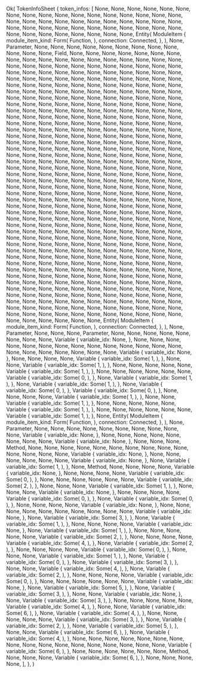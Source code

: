 Ok(
    TokenInfoSheet {
        token_infos: [
            None,
            None,
            None,
            None,
            None,
            None,
            None,
            None,
            None,
            None,
            None,
            None,
            None,
            None,
            None,
            None,
            None,
            None,
            None,
            None,
            None,
            None,
            None,
            None,
            None,
            None,
            None,
            None,
            None,
            None,
            None,
            None,
            None,
            None,
            None,
            None,
            None,
            None,
            None,
            None,
            None,
            None,
            None,
            None,
            None,
            None,
            None,
            Entity(
                ModuleItem {
                    module_item_kind: Form(
                        Function,
                    ),
                    connection: Connected,
                },
            ),
            None,
            Parameter,
            None,
            None,
            None,
            None,
            None,
            None,
            None,
            None,
            None,
            None,
            None,
            None,
            Field,
            None,
            None,
            None,
            None,
            None,
            None,
            None,
            None,
            None,
            None,
            None,
            None,
            None,
            None,
            None,
            None,
            None,
            None,
            None,
            None,
            None,
            None,
            None,
            None,
            None,
            None,
            None,
            None,
            None,
            None,
            None,
            None,
            None,
            None,
            None,
            None,
            None,
            None,
            None,
            None,
            None,
            None,
            None,
            None,
            None,
            None,
            None,
            None,
            None,
            None,
            None,
            None,
            None,
            None,
            None,
            None,
            None,
            None,
            None,
            None,
            None,
            None,
            None,
            None,
            None,
            None,
            None,
            None,
            None,
            None,
            None,
            None,
            None,
            None,
            None,
            None,
            None,
            None,
            None,
            None,
            None,
            None,
            None,
            None,
            None,
            None,
            None,
            None,
            None,
            None,
            None,
            None,
            None,
            None,
            None,
            None,
            None,
            None,
            None,
            None,
            None,
            None,
            None,
            None,
            None,
            None,
            None,
            None,
            None,
            None,
            None,
            None,
            None,
            None,
            None,
            None,
            None,
            None,
            None,
            None,
            None,
            None,
            None,
            None,
            None,
            None,
            None,
            None,
            None,
            None,
            None,
            None,
            None,
            None,
            None,
            None,
            None,
            None,
            None,
            None,
            None,
            None,
            None,
            None,
            None,
            None,
            None,
            None,
            None,
            None,
            None,
            None,
            None,
            None,
            None,
            None,
            None,
            None,
            None,
            None,
            None,
            None,
            None,
            None,
            None,
            None,
            None,
            None,
            None,
            None,
            None,
            None,
            None,
            None,
            None,
            None,
            None,
            None,
            None,
            None,
            None,
            None,
            None,
            None,
            None,
            None,
            None,
            None,
            None,
            None,
            None,
            None,
            None,
            None,
            None,
            None,
            None,
            None,
            None,
            None,
            None,
            None,
            None,
            None,
            None,
            None,
            None,
            None,
            None,
            None,
            None,
            None,
            None,
            None,
            None,
            None,
            None,
            None,
            None,
            None,
            None,
            None,
            None,
            None,
            None,
            None,
            None,
            None,
            None,
            None,
            None,
            None,
            None,
            None,
            None,
            None,
            None,
            None,
            None,
            None,
            None,
            None,
            None,
            None,
            None,
            None,
            None,
            None,
            None,
            None,
            None,
            None,
            None,
            None,
            None,
            None,
            None,
            None,
            None,
            None,
            None,
            None,
            None,
            None,
            None,
            None,
            None,
            None,
            None,
            None,
            None,
            None,
            None,
            None,
            None,
            None,
            None,
            None,
            None,
            None,
            None,
            None,
            None,
            None,
            None,
            None,
            None,
            None,
            None,
            None,
            None,
            None,
            None,
            None,
            None,
            None,
            None,
            None,
            None,
            None,
            None,
            None,
            None,
            None,
            None,
            None,
            None,
            None,
            None,
            None,
            None,
            None,
            None,
            None,
            None,
            None,
            None,
            None,
            None,
            None,
            None,
            None,
            None,
            None,
            None,
            None,
            None,
            None,
            None,
            None,
            None,
            None,
            None,
            None,
            None,
            None,
            None,
            None,
            None,
            None,
            None,
            None,
            None,
            None,
            None,
            None,
            None,
            None,
            None,
            None,
            None,
            None,
            None,
            None,
            None,
            None,
            None,
            None,
            None,
            None,
            None,
            None,
            None,
            None,
            None,
            None,
            None,
            None,
            None,
            None,
            None,
            None,
            None,
            None,
            None,
            None,
            None,
            None,
            None,
            None,
            None,
            None,
            None,
            None,
            None,
            None,
            None,
            None,
            None,
            None,
            None,
            None,
            None,
            None,
            None,
            None,
            None,
            None,
            None,
            None,
            None,
            None,
            None,
            None,
            None,
            None,
            None,
            None,
            None,
            None,
            None,
            None,
            None,
            None,
            None,
            None,
            None,
            None,
            None,
            None,
            None,
            None,
            None,
            None,
            None,
            None,
            None,
            None,
            None,
            None,
            None,
            None,
            None,
            None,
            None,
            None,
            None,
            None,
            None,
            None,
            None,
            None,
            None,
            None,
            None,
            None,
            None,
            None,
            None,
            None,
            None,
            None,
            None,
            None,
            None,
            None,
            None,
            None,
            None,
            None,
            None,
            None,
            None,
            None,
            Entity(
                ModuleItem {
                    module_item_kind: Form(
                        Function,
                    ),
                    connection: Connected,
                },
            ),
            None,
            Parameter,
            None,
            None,
            None,
            Parameter,
            None,
            None,
            None,
            None,
            None,
            None,
            None,
            None,
            Variable {
                variable_idx: None,
            },
            None,
            None,
            None,
            None,
            None,
            None,
            None,
            None,
            None,
            None,
            None,
            None,
            None,
            None,
            None,
            None,
            None,
            None,
            None,
            None,
            None,
            Variable {
                variable_idx: None,
            },
            None,
            None,
            None,
            None,
            Variable {
                variable_idx: Some(
                    1,
                ),
            },
            None,
            None,
            Variable {
                variable_idx: Some(
                    1,
                ),
            },
            None,
            None,
            None,
            None,
            None,
            Variable {
                variable_idx: Some(
                    1,
                ),
            },
            None,
            None,
            None,
            None,
            None,
            None,
            Variable {
                variable_idx: Some(
                    0,
                ),
            },
            None,
            Variable {
                variable_idx: Some(
                    1,
                ),
            },
            None,
            Variable {
                variable_idx: Some(
                    1,
                ),
            },
            None,
            Variable {
                variable_idx: Some(
                    0,
                ),
            },
            Variable {
                variable_idx: Some(
                    0,
                ),
            },
            None,
            None,
            None,
            None,
            Variable {
                variable_idx: Some(
                    1,
                ),
            },
            None,
            None,
            Variable {
                variable_idx: Some(
                    1,
                ),
            },
            None,
            None,
            None,
            None,
            None,
            Variable {
                variable_idx: Some(
                    1,
                ),
            },
            None,
            None,
            None,
            None,
            None,
            None,
            Variable {
                variable_idx: Some(
                    1,
                ),
            },
            None,
            Entity(
                ModuleItem {
                    module_item_kind: Form(
                        Function,
                    ),
                    connection: Connected,
                },
            ),
            None,
            Parameter,
            None,
            None,
            None,
            None,
            None,
            None,
            None,
            None,
            None,
            None,
            Variable {
                variable_idx: None,
            },
            None,
            None,
            None,
            None,
            None,
            None,
            None,
            None,
            Variable {
                variable_idx: None,
            },
            None,
            None,
            None,
            Method,
            None,
            None,
            None,
            None,
            None,
            None,
            None,
            None,
            None,
            None,
            None,
            None,
            None,
            None,
            Variable {
                variable_idx: None,
            },
            None,
            None,
            None,
            None,
            None,
            None,
            Variable {
                variable_idx: None,
            },
            None,
            Variable {
                variable_idx: Some(
                    1,
                ),
            },
            None,
            Method,
            None,
            None,
            None,
            None,
            Variable {
                variable_idx: None,
            },
            None,
            None,
            None,
            None,
            Variable {
                variable_idx: Some(
                    0,
                ),
            },
            None,
            None,
            None,
            None,
            None,
            None,
            Variable {
                variable_idx: Some(
                    2,
                ),
            },
            None,
            None,
            None,
            Variable {
                variable_idx: Some(
                    1,
                ),
            },
            None,
            None,
            None,
            Variable {
                variable_idx: None,
            },
            None,
            None,
            None,
            None,
            Variable {
                variable_idx: Some(
                    0,
                ),
            },
            None,
            Variable {
                variable_idx: Some(
                    0,
                ),
            },
            None,
            None,
            None,
            None,
            Variable {
                variable_idx: None,
            },
            None,
            None,
            None,
            None,
            None,
            None,
            None,
            None,
            None,
            None,
            Variable {
                variable_idx: None,
            },
            None,
            Variable {
                variable_idx: Some(
                    3,
                ),
            },
            None,
            Variable {
                variable_idx: Some(
                    1,
                ),
            },
            None,
            None,
            None,
            None,
            Variable {
                variable_idx: None,
            },
            None,
            Variable {
                variable_idx: Some(
                    1,
                ),
            },
            None,
            None,
            None,
            None,
            None,
            Variable {
                variable_idx: Some(
                    2,
                ),
            },
            None,
            None,
            None,
            None,
            Variable {
                variable_idx: Some(
                    4,
                ),
            },
            None,
            Variable {
                variable_idx: Some(
                    2,
                ),
            },
            None,
            None,
            None,
            None,
            Variable {
                variable_idx: Some(
                    0,
                ),
            },
            None,
            None,
            None,
            Variable {
                variable_idx: Some(
                    1,
                ),
            },
            None,
            Variable {
                variable_idx: Some(
                    0,
                ),
            },
            None,
            Variable {
                variable_idx: Some(
                    3,
                ),
            },
            None,
            None,
            Variable {
                variable_idx: Some(
                    4,
                ),
            },
            None,
            Variable {
                variable_idx: Some(
                    2,
                ),
            },
            None,
            None,
            None,
            None,
            Variable {
                variable_idx: Some(
                    0,
                ),
            },
            None,
            None,
            None,
            None,
            None,
            None,
            Variable {
                variable_idx: None,
            },
            None,
            Variable {
                variable_idx: Some(
                    5,
                ),
            },
            None,
            Variable {
                variable_idx: Some(
                    3,
                ),
            },
            None,
            None,
            Variable {
                variable_idx: None,
            },
            None,
            Variable {
                variable_idx: Some(
                    3,
                ),
            },
            None,
            None,
            None,
            None,
            None,
            Variable {
                variable_idx: Some(
                    4,
                ),
            },
            None,
            None,
            Variable {
                variable_idx: Some(
                    6,
                ),
            },
            None,
            Variable {
                variable_idx: Some(
                    4,
                ),
            },
            None,
            None,
            None,
            None,
            None,
            Variable {
                variable_idx: Some(
                    3,
                ),
            },
            None,
            Variable {
                variable_idx: Some(
                    2,
                ),
            },
            None,
            Variable {
                variable_idx: Some(
                    5,
                ),
            },
            None,
            None,
            Variable {
                variable_idx: Some(
                    6,
                ),
            },
            None,
            Variable {
                variable_idx: Some(
                    4,
                ),
            },
            None,
            None,
            None,
            None,
            None,
            None,
            None,
            None,
            None,
            None,
            None,
            None,
            None,
            None,
            None,
            None,
            None,
            Variable {
                variable_idx: Some(
                    6,
                ),
            },
            None,
            None,
            None,
            None,
            None,
            None,
            Method,
            None,
            None,
            None,
            Variable {
                variable_idx: Some(
                    6,
                ),
            },
            None,
            None,
            None,
            None,
        ],
    },
)